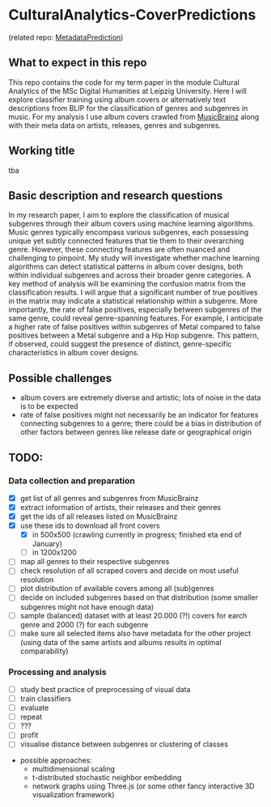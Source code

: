 # CulturalAnalytics-CoverPredictions
(related repo: [MetadataPrediction](https://github.com/nicobenz/CulturalAnalytics-MetadataPredictions/tree/master))
## What to expect in this repo
This repo contains the code for my term paper in the module Cultural Analytics of the MSc Digital Humanities at Leipzig University. Here I will explore classifier training using album covers or alternatively text descriptions from BLIP for the classification of genres and subgenres in music. For my analysis I use album covers crawled from [MusicBrainz](https://musicbrainz.org) along with their meta data on artists, releases, genres and subgenres.

## Working title
tba

## Basic description and research questions
In my research paper, I aim to explore the classification of musical subgenres through their album covers using machine learning algorithms. 
Music genres typically encompass various subgenres, each possessing unique yet subtly connected features that tie them to their overarching genre. 
However, these connecting features are often nuanced and challenging to pinpoint. 
My study will investigate whether machine learning algorithms can detect statistical patterns in album cover designs, both within individual subgenres and across their broader genre categories. 
A key method of analysis will be examining the confusion matrix from the classification results. 
I will argue that a significant number of true positives in the matrix may indicate a statistical relationship within a subgenre. 
More importantly, the rate of false positives, especially between subgenres of the same genre, could reveal genre-spanning features. 
For example, I anticipate a higher rate of false positives within subgenres of Metal compared to false positives between a Metal subgenre and a Hip Hop subgenre. 
This pattern, if observed, could suggest the presence of distinct, genre-specific characteristics in album cover designs.


## Possible challenges
- album covers are extremely diverse and artistic; lots of noise in the data is to be expected
- rate of false positives might not necessarily be an indicator for features connecting subgenres to a genre; there could be a bias in distribution of other factors between genres like release date or geographical origin
  
## TODO:
### Data collection and preparation
- [x] get list of all genres and subgenres from MusicBrainz
- [x] extract information of artists, their releases and their genres
- [x] get the ids of all releases listed on MusicBrainz
- [x] use these ids to download all front covers
  - [x] in 500x500 (crawling currently in progress; finished eta end of January)
  - [ ] in 1200x1200
- [ ] map all genres to their respective subgenres
- [ ] check resolution of all scraped covers and decide on most useful resolution
- [ ] plot distribution of available covers among all (sub)genres
- [ ] decide on included subgenres based on that distribution (some smaller subgenres might not have enough data)
- [ ] sample (balanced) dataset with at least 20.000 (?!) covers for earch genre and 2000 (?) for each subgenre
- [ ] make sure all selected items also have metadata for the other project (using data of the same artists and albums results in optimal comparability)
### Processing and analysis
- [ ] study best practice of preprocessing of visual data
- [ ] train classifiers
- [ ] evaluate
- [ ] repeat
- [ ] ???
- [ ] profit
- [ ] visualise distance between subgenres or clustering of classes 
- possible approaches:
  - multidimensional scaling
  - t-distributed stochastic neighbor embedding
  - network graphs using Three.js (or some other fancy interactive 3D visualization framework)

